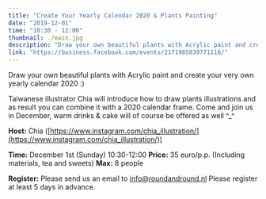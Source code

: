 ```yaml
---
title: "Create Your Yearly Calendar 2020 & Plants Painting"
date: "2019-12-01"
time: "10:30 - 12:00"
thumbnail: ./main.jpg
description: "Draw your own beautiful plants with Acrylic paint and create your very own yearly calendar 2020 :)"
link: "https://business.facebook.com/events/2171985839771116/"
---
```


Draw your own beautiful plants with Acrylic paint and create your very own yearly calendar 2020 :)

Taiwanese illustrator Chia will introduce how to draw plants illustrations and as result you can combine it with a 2020 calendar frame. Come and join us in December, warm drinks & cake will of course be offered as well ^_^

**Host:** Chia ([https://www.instagram.com/chia_illustration/](https://www.instagram.com/chia_illustration/))

**Time:** December 1st (Sunday) 10:30-12:00
**Price:** 35 euro/p.p. (Including materials, tea and sweets)
**Max:** 8 people

**Register:** Please send us an email to info@roundandround.nl
Please register at least 5 days in advance. 
